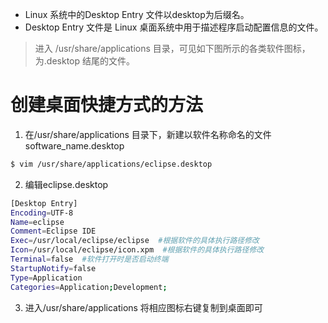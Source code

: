 - Linux 系统中的Desktop Entry 文件以desktop为后缀名。
- Desktop Entry 文件是 Linux 桌面系统中用于描述程序启动配置信息的文件。

> 进入 /usr/share/applications 目录，可见如下图所示的各类软件图标，为.desktop 结尾的文件。

# 创建桌面快捷方式的方法
1.  在/usr/share/applications 目录下，新建以软件名称命名的文件software_name.desktop

``` bash
$ vim /usr/share/applications/eclipse.desktop
```

2. 编辑eclipse.desktop

``` bash
[Desktop Entry]
Encoding=UTF-8
Name=eclipse
Comment=Eclipse IDE
Exec=/usr/local/eclipse/eclipse  #根据软件的具体执行路径修改
Icon=/usr/local/eclipse/icon.xpm  #根据软件的具体执行路径修改
Terminal=false  #软件打开时是否启动终端
StartupNotify=false
Type=Application
Categories=Application;Development;
```
3.  进入/usr/share/applications 将相应图标右键复制到桌面即可
